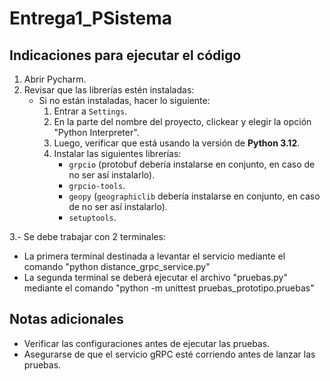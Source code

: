 # Entrega1_PSistema

## Indicaciones para ejecutar el código

1. Abrir Pycharm.
2. Revisar que las librerías estén instaladas:
   - Si no están instaladas, hacer lo siguiente:
     1. Entrar a `Settings`.
     2. En la parte del nombre del proyecto, clickear y elegir la opción "Python Interpreter".
     3. Luego, verificar que está usando la versión de **Python 3.12**.
     4. Instalar las siguientes librerías:
        - `grpcio` (protobuf debería instalarse en conjunto, en caso de no ser así instalarlo).
        - `grpcio-tools`.
        - `geopy` (`geographiclib` debería instalarse en conjunto, en caso de no ser así instalarlo).
        - `setuptools`.

3.- Se debe trabajar con 2 terminales:
- La primera terminal destinada a levantar el servicio mediante el comando "python distance_grpc_service.py"
- La segunda terminal se deberá ejecutar el archivo "pruebas.py" mediante el comando "python -m unittest pruebas_prototipo.pruebas"

## Notas adicionales

- Verificar las configuraciones antes de ejecutar las pruebas.
- Asegurarse de que el servicio gRPC esté corriendo antes de lanzar las pruebas.
